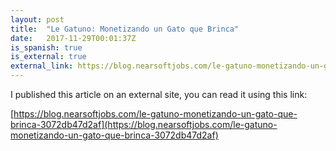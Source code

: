 ```yaml
---
layout: post
title:  "Le Gatuno: Monetizando un Gato que Brinca"
date:   2017-11-29T00:01:37Z
is_spanish: true
is_external: true
external_link: https://blog.nearsoftjobs.com/le-gatuno-monetizando-un-gato-que-brinca-3072db47d2af
---
```


I published this article on an external site, you can read it using this link:

[https://blog.nearsoftjobs.com/le-gatuno-monetizando-un-gato-que-brinca-3072db47d2af](https://blog.nearsoftjobs.com/le-gatuno-monetizando-un-gato-que-brinca-3072db47d2af)
